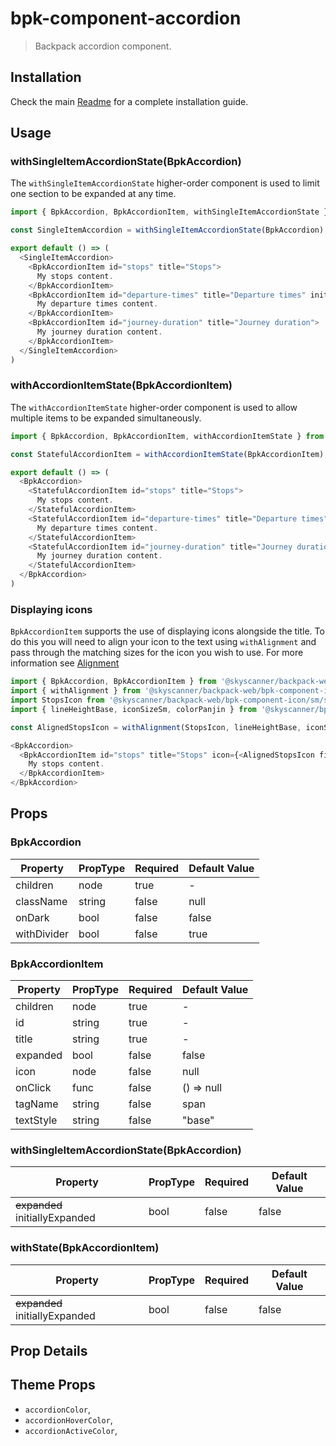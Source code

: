 # bpk-component-accordion

> Backpack accordion component.

## Installation

Check the main [Readme](https://github.com/skyscanner/backpack#usage) for a complete installation guide.

## Usage

### withSingleItemAccordionState(BpkAccordion)

The `withSingleItemAccordionState` higher-order component is used to limit one section to be expanded at any time.

```js
import { BpkAccordion, BpkAccordionItem, withSingleItemAccordionState } from '@skyscanner/backpack-web/bpk-component-accordion';

const SingleItemAccordion = withSingleItemAccordionState(BpkAccordion);

export default () => (
  <SingleItemAccordion>
    <BpkAccordionItem id="stops" title="Stops">
      My stops content.
    </BpkAccordionItem>
    <BpkAccordionItem id="departure-times" title="Departure times" initiallyExpanded>
      My departure times content.
    </BpkAccordionItem>
    <BpkAccordionItem id="journey-duration" title="Journey duration">
      My journey duration content.
    </BpkAccordionItem>
  </SingleItemAccordion>
)
```

### withAccordionItemState(BpkAccordionItem)

The `withAccordionItemState` higher-order component is used to allow multiple items to be expanded simultaneously.

```js
import { BpkAccordion, BpkAccordionItem, withAccordionItemState } from '@skyscanner/backpack-web/bpk-component-accordion';

const StatefulAccordionItem = withAccordionItemState(BpkAccordionItem);

export default () => (
  <BpkAccordion>
    <StatefulAccordionItem id="stops" title="Stops">
      My stops content.
    </StatefulAccordionItem>
    <StatefulAccordionItem id="departure-times" title="Departure times" initiallyExpanded>
      My departure times content.
    </StatefulAccordionItem>
    <StatefulAccordionItem id="journey-duration" title="Journey duration" initiallyExpanded>
      My journey duration content.
    </StatefulAccordionItem>
  </BpkAccordion>
)
```

### Displaying icons

`BpkAccordionItem` supports the use of displaying icons alongside the title. To do this you will need to align your icon to the text using `withAlignment` and pass through the matching sizes for the icon you wish to use. For more information see [Alignment](https://skyscanner.design/latest/components/alignment/web.html)

```js
import { BpkAccordion, BpkAccordionItem } from '@skyscanner/backpack-web/bpk-component-accordion';
import { withAlignment } from '@skyscanner/backpack-web/bpk-component-icon';
import StopsIcon from '@skyscanner/backpack-web/bpk-component-icon/sm/stops';
import { lineHeightBase, iconSizeSm, colorPanjin } from '@skyscanner/bpk-foundations-web/tokens/base.es6';

const AlignedStopsIcon = withAlignment(StopsIcon, lineHeightBase, iconSizeSm);

<BpkAccordion>
  <BpkAccordionItem id="stops" title="Stops" icon={<AlignedStopsIcon fill={colorPanjin}/>}>
    My stops content.
  </BpkAccordionItem>
</BpkAccordion>

```

## Props

### BpkAccordion

| Property        | PropType | Required | Default Value |
| --------------- | -------- | -------- | ------------- |
| children        | node     | true     | -             |
| className       | string   | false    | null          |
| onDark          | bool     | false    | false         |
| withDivider     | bool     | false    | true          |

### BpkAccordionItem

| Property  | PropType | Required | Default Value |
| --------- | -------- | -------- | ------------- |
| children  | node     | true     | -             |
| id        | string   | true     | -             |
| title     | string   | true     | -             |
| expanded  | bool     | false    | false         |
| icon      | node     | false    | null          |
| onClick   | func     | false    | () => null    |
| tagName   | string   | false    | span          |
| textStyle | string   | false    | "base"        |

### withSingleItemAccordionState(BpkAccordion)

| Property                       | PropType | Required | Default Value |
| ------------------------------ | -------- | -------- | ------------- |
| ~~expanded~~ initiallyExpanded | bool     | false    | false         |

### withState(BpkAccordionItem)

| Property                       | PropType | Required | Default Value |
| ------------------------------ | -------- | -------- | ------------- |
| ~~expanded~~ initiallyExpanded | bool     | false    | false         |

## Prop Details

## Theme Props

* `accordionColor`,
* `accordionHoverColor`,
* `accordionActiveColor`,

